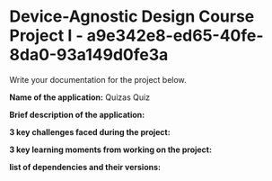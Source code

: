 # Device-Agnostic Design Course Project I - a9e342e8-ed65-40fe-8da0-93a149d0fe3a

Write your documentation for the project below.

**Name of the application:** Quizas Quiz

**Brief description of the application:**

**3 key challenges faced during the project:** 

**3 key learning moments from working on the project:**

**list of dependencies and their versions:**
